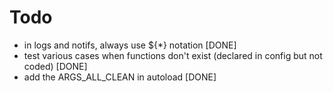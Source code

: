 # Todo

  - in logs and notifs, always use ${*} notation [DONE]
  - test various cases when functions don't exist (declared in config but not coded) [DONE]
  - add the ARGS_ALL_CLEAN in autoload [DONE]
